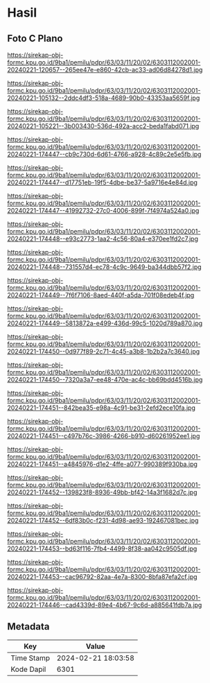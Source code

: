 # Hasil

## Foto C Plano

https://sirekap-obj-formc.kpu.go.id/9ba1/pemilu/pdpr/63/03/11/20/02/6303112002001-20240221-120657--265ee47e-e860-42cb-ac33-ad06d84278d1.jpg

https://sirekap-obj-formc.kpu.go.id/9ba1/pemilu/pdpr/63/03/11/20/02/6303112002001-20240221-105132--2ddc4df3-518a-4689-90b0-43353aa5659f.jpg

https://sirekap-obj-formc.kpu.go.id/9ba1/pemilu/pdpr/63/03/11/20/02/6303112002001-20240221-105221--3b003430-536d-492a-acc2-beda1fabd071.jpg

https://sirekap-obj-formc.kpu.go.id/9ba1/pemilu/pdpr/63/03/11/20/02/6303112002001-20240221-174447--cb9c730d-6d61-4766-a928-4c89c2e5e5fb.jpg

https://sirekap-obj-formc.kpu.go.id/9ba1/pemilu/pdpr/63/03/11/20/02/6303112002001-20240221-174447--d17751eb-19f5-4dbe-be37-5a9716e4e84d.jpg

https://sirekap-obj-formc.kpu.go.id/9ba1/pemilu/pdpr/63/03/11/20/02/6303112002001-20240221-174447--41992732-27c0-4006-899f-7f4974a524a0.jpg

https://sirekap-obj-formc.kpu.go.id/9ba1/pemilu/pdpr/63/03/11/20/02/6303112002001-20240221-174448--e93c2773-1aa2-4c56-80a4-e370ee1fd2c7.jpg

https://sirekap-obj-formc.kpu.go.id/9ba1/pemilu/pdpr/63/03/11/20/02/6303112002001-20240221-174448--731557d4-ec78-4c9c-9649-ba344dbb57f2.jpg

https://sirekap-obj-formc.kpu.go.id/9ba1/pemilu/pdpr/63/03/11/20/02/6303112002001-20240221-174449--7f6f7106-8aed-440f-a5da-701f08edeb4f.jpg

https://sirekap-obj-formc.kpu.go.id/9ba1/pemilu/pdpr/63/03/11/20/02/6303112002001-20240221-174449--5813872a-e499-436d-99c5-1020d789a870.jpg

https://sirekap-obj-formc.kpu.go.id/9ba1/pemilu/pdpr/63/03/11/20/02/6303112002001-20240221-174450--0d977f89-2c71-4c45-a3b8-1b2b2a7c3640.jpg

https://sirekap-obj-formc.kpu.go.id/9ba1/pemilu/pdpr/63/03/11/20/02/6303112002001-20240221-174450--7320a3a7-ee48-470e-ac4c-bb69bdd4516b.jpg

https://sirekap-obj-formc.kpu.go.id/9ba1/pemilu/pdpr/63/03/11/20/02/6303112002001-20240221-174451--842bea35-e98a-4c91-be31-2efd2ece10fa.jpg

https://sirekap-obj-formc.kpu.go.id/9ba1/pemilu/pdpr/63/03/11/20/02/6303112002001-20240221-174451--c497b76c-3986-4266-b910-d60261952ee1.jpg

https://sirekap-obj-formc.kpu.go.id/9ba1/pemilu/pdpr/63/03/11/20/02/6303112002001-20240221-174451--a4845976-d1e2-4ffe-a077-990389f930ba.jpg

https://sirekap-obj-formc.kpu.go.id/9ba1/pemilu/pdpr/63/03/11/20/02/6303112002001-20240221-174452--139823f8-8936-49bb-bf42-14a3f1682d7c.jpg

https://sirekap-obj-formc.kpu.go.id/9ba1/pemilu/pdpr/63/03/11/20/02/6303112002001-20240221-174452--6df83b0c-f231-4d98-ae93-192467081bec.jpg

https://sirekap-obj-formc.kpu.go.id/9ba1/pemilu/pdpr/63/03/11/20/02/6303112002001-20240221-174453--bd63f116-7fb4-4499-8f38-aa042c9505df.jpg

https://sirekap-obj-formc.kpu.go.id/9ba1/pemilu/pdpr/63/03/11/20/02/6303112002001-20240221-174453--cac96792-82aa-4e7a-8300-8bfa87efa2cf.jpg

https://sirekap-obj-formc.kpu.go.id/9ba1/pemilu/pdpr/63/03/11/20/02/6303112002001-20240221-174446--cad4339d-89e4-4b67-9c6d-a885641fdb7a.jpg


## Metadata

| Key        | Value               |
| ---------- | ------------------- |
| Time Stamp | 2024-02-21 18:03:58 |
| Kode Dapil | 6301                |



